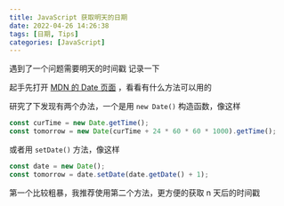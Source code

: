 ```yaml
---
title: JavaScript 获取明天的日期
date: 2022-04-26 14:26:38
tags: [日期, Tips]
categories: [JavaScript]
---
```


遇到了一个问题需要明天的时间戳
记录一下

<!--more-->

起手先打开 [MDN 的 Date 页面](https://developer.mozilla.org/zh-CN/docs/Web/JavaScript/Reference/Global_Objects/Date) ，看看有什么方法可以用的

研究了下发现有两个办法，一个是用 `new Date()` 构造函数，像这样

```javascript
const curTime = new Date.getTime();
const tomorrow = new Date(curTime + 24 * 60 * 60 * 1000).getTime();
```

或者用 `setDate()` 方法，像这样

```javascript
const date = new Date();
const tomorrow = date.setDate(date.getDate() + 1);
```

第一个比较粗暴，我推荐使用第二个方法，更方便的获取 n 天后的时间戳
